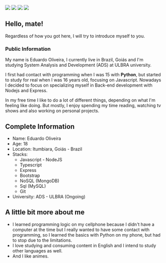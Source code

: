 
<div>

[<img src="https://img.shields.io/badge/Instagram-E4405F?style=for-the-badge&logo=instagram&logoColor=white">](https://www.instagram.com/d.santos_404/)
[<img src="https://img.shields.io/badge/LinkedIn-0077B5?style=for-the-badge&logo=linkedin&logoColor=white">](https://www.linkedin.com/in/eduardo-oliveira-sts/)
[<img src="https://img.shields.io/badge/Reddit-FF4500?style=for-the-badge&logo=reddit&logoColor=white">](https://www.reddit.com/user/astrazyn)
[<img src="https://img.shields.io/badge/Twitter-1DA1F2?style=for-the-badge&logo=twitter&logoColor=white">](https://twitter.com/astrazynn)

</div>

## Hello, mate!
Regardless of how you got here, I will try to introduce myself to you.

### Public Information

My name is Eduardo Oliveira, I currently live in Brazil, Goiás and I'm studying System Analysis and Development (ADS) at ULBRA university.

I first had contact with programming when I was 15 with **Python**, but started to study for real when I was 16 years old, focusing on Javascript. Nowadays I decided to focus on specializing myself in Back-end development with Nodejs and Express.

In my free time I like to do a lot of different things, depending on what I'm feeling like doing. But mostly, I enjoy spending my time reading, watching tv shows and also working on personal projects.
<br>

## Complete Information

* Name: Eduardo Oliveira
* Age: 18
* Location: Itumbiara, Goiás - Brazil
* Stacks: 
    * Javascript - NodeJS
    * Typescript
    * Express
    * Bootstrap
    * NoSQL (MongoDB) 
    * Sql (MySQL)
    * Git
* University: ADS - ULBRA (Ongoing)

## A little bit more about me

* I learned programming logic on my cellphone because I didn't have a computer at the time but I really wanted to have some contact with programming, so I learned the basics with Python on my phone, but had to stop due to the limitations. 
* I love studying and consuming content in English and I intend to study other languages as well.
* And I like animes. 


